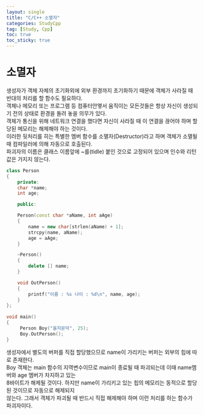 ```yaml
---
layout: single
title: "C/C++ 소멸자"
categories: StudyCpp
tag: [Study, Cpp]
toc: true
toc_sticky: true
---
```


# 소멸자

생성자가 객체 자체의 초기화외에 외부 환경까지 초기화하기 때문에 객체가 사라질 때 반대의 처리를 할 함수도 필요하다.  
객체나 메모리 또는 프로그램 등 컴퓨터안엫서 움직이는 모든것들은 항상 자신이 생성되기 전의 상태로 환경을 돌려 놓을 의무가 있다.  
객체가 통신을 위해 네트워크 연결을 했다면 자신이 사라질 때 이 연결을 끊어야 하며 할당된 메모리는 해제해야 하는 것이다.  
이러한 뒷처리를 히는 특별한 멤버 함수를 소멸자(Destructor)라고 하며 객체가 소멸될 때 컴파일러에 의해 자동으로 호출된다.  
파괴자의 이름은 클래스 이름앞에 ~를(tidle) 붙인 것으로 고정되어 있으며 인수와 리턴 값은 가지지 않는다.  

```c++
class Person
{
    private:
    char *name;
    int age;

    public:

    Person(const char *aName, int aAge) 
    {
        name = new char[strlen(aName) + 1];
        strcpy(name, aName);
        age = aAge;
    }

    ~Person()
    {
        delete [] name;
    }

    void OutPerson() 
    {
        printf("이름 : %s 나이 : %d\n", name, age);
    }
};
 
void main()
{
     Person Boy("을지문덕", 25);
     Boy.OutPerson();
}
```

생성자에서 별도의 버퍼를 직접 할당했으므로 name이 가리키는 버퍼는 외부의 힙에 따로 존재한다.  
Boy 객체는 main 함수의 지역변수이므로 main이 종료될 때 파괴되는데 이때 name멤버와 age 멤버가 차지하고 있는  
8바이트가 해제될 것이다. 하지만 name이 가리키고 있는 힙의 메모리는 동적으로 할당된 것이므로 자동으로 해제되지  
않는다. 그래서 객체가 파괴될 때 반드시 직접 해제해야 하며 이런 처리를 하는 함수가 파괴자이다.